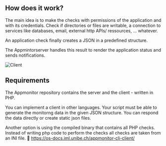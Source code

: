 ## How does it work?

The main idea is to make the checks with permissions of the application and with its credentials. Check if directories or files are writable, a connection to services like databases, email, external http APIs/ ressources, ... whatever.

An application check finally creates a JSON in a predefined structure.

The Appmintorserver handles this result to render the application status and sends notifications.

![Client](images/appmonitor-overview-client.png "Client")

## Requirements

The Appmonitor repository contains the server and the client - written in PHP.

You can implement a client in other languages. Your script must be able to generate
the monitorng data in the given JSON structure. You can respond the data directly
or create static json files.

Another option is using the compiled binary that contains all PHP checks. Instead of writing php code to perform the checks all checks are taken from an INI file.
📗 <https://os-docs.iml.unibe.ch/appmonitor-cli-client/>
